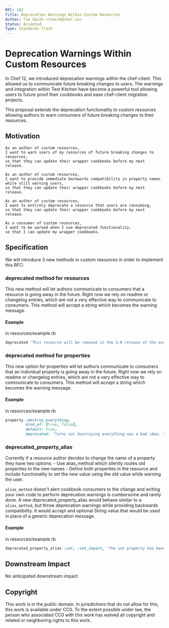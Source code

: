 ```yaml
---
RFC: 102
Title: Deprecation Warnings Within Custom Resources
Author: Tim Smith <tsmith@chef.io>
Status: Accepted
Type: Standards Track
---
```


# Deprecation Warnings Within Custom Resources

In Chef 12, we introduced deprecation warnings within the chef-client. This allowed us to communicate future breaking changes to users. The warnings and integration within Test Kitchen have become a powerful tool allowing users to future proof their cookbooks and ease chef-client migration projects.

This proposal extends the deprecation functionality to custom resources allowing authors to warn consumers of future breaking changes to their resources.

## Motivation

    As an author of custom resources,
    I want to warn users of my resources of future breaking changes to resources,
    so that they can update their wrapper cookbooks before my next release.

	As an author of custom resources,
    I want to provide immediate backwards compatibility in property names while still warning users,
    so that they can update their wrapper cookbooks before my next release.

	As an author of custom resources,
    I want to entirely deprecate a resource that users are consuming,
    so that they can update their wrapper cookbooks before my next release.

	As a consumer of custom resources,
    I want to be warned when I use deprecated functionality,
    so that I can update my wrapper cookbooks.

## Specification

We will introduce 3 new methods in custom resources in order to implement this RFC:

### deprecated method for resources

This new method will let authors communicate to consumers that a resource is going away in the future. Right now we rely on readme or changelog entries, which are not a very effective way to communicate to consumers. This method will accept a string which becomes the warning message.

#### Example

in resources/example.rb

```ruby
deprecated 'This resource will be removed in the 3.0 release of the example cookbook in April 2018. You should use example_ng instead. See the readme for additional information.'
```

### deprecated method for properties

This new option for properties will let authors communicate to consumers that an individual property is going away in the future. Right now we rely on readme or changelog entries, which are not a very effective way to communicate to consumers. This method will accept a string which becomes the warning message.

#### Example

in resources/example.rb

```ruby
property :destroy_everything,
         kind_of: [true, false],
         default: true,
         deprecated: 'Turns out destroying everything was a bad idea. This property will be removed in the 3.0 release of this cookbook in April 2018 and will throw an error if set at that time.'
```

### deprecated_property_alias

Currently if a resource author decides to change the name of a property they have two options:
	- Use alias_method which silently routes old properties to the new names
	- Define both properties in the resource and include functionality to set the new value using the old value while warning the user.

`alias_method` doesn't alert cookbook consumers to the change and writing your own code to perform deprecation warnings is cumbersome and rarely done. A new deprecated_property_alias would behave similar to a `alias_method`, but throw deprecation warnings while providing backwards compatibility. It would accept and optional String value that would be used in place of a generic deprecation message.

#### Example

in resources/example.rb

```ruby
deprecated_property_alias :set, :set_impact, 'The set property has been renamed to set_impact. Set will be removed from this cookbook in the next release in April 2018.'
```

## Downstream Impact

No anticipated downstream impact

## Copyright

This work is in the public domain. In jurisdictions that do not allow for this,
this work is available under CC0. To the extent possible under law, the person
who associated CC0 with this work has waived all copyright and related or
neighboring rights to this work.
